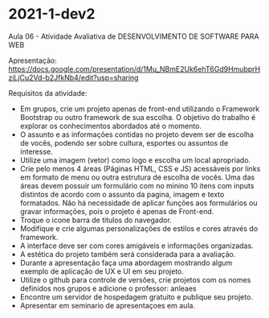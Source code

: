 # 2021-1-dev2
Aula 06 - Atividade Avaliativa de DESENVOLVIMENTO DE SOFTWARE PARA WEB


Apresentação:
https://docs.google.com/presentation/d/1Mu_NBmE2Uk6ehT6Gd9HmubprHziLjCu2Vd-b2JfkNb4/edit?usp=sharing


Requisitos da atividade:
 - Em grupos, crie um projeto apenas de front-end utilizando o Framework Bootstrap ou outro framework de sua escolha. O objetivo do trabalho é explorar os conhecimentos abordados até o momento.
 - O assunto e as informações contidas no projeto devem ser de escolha de vocês, podendo ser sobre cultura, esportes ou assuntos de interesse.
 - Utilize uma imagem (vetor) como logo e escolha um local apropriado.
 - Crie pelo menos 4 áreas (Páginas HTML, CSS e JS) acessáveis por links em formato de menu ou outra estrutura de escolha de vocês. Uma das áreas devem possuir um formulário com no minino 10 itens com inputs distintos de acordo com o assunto da pagina, imagem e texto formatados. Não há necessidade de aplicar funções aos formulários ou gravar informações, pois o projeto é apenas de Front-end.
 - Troque o icone barra de titulos do navegador.
 - Modifique e crie algumas personalizações de estilos e cores através do framework.
 - A interface deve ser com cores amigáveis e informações organizadas.
 - A estética do projeto também será considerada para a avaliação.
 - Durante a apresentação faça uma abordagem mostrando algum exemplo de aplicação de UX e UI em seu projeto.
 - Utilize o github para controle de versões, crie projetos com os nomes definidos nos grupos e adicione o professor: anleaes
 - Encontre um servidor de hospedagem gratuito e publique seu projeto.
 - Apresentar em seminario de apresentaçoes em aula.
